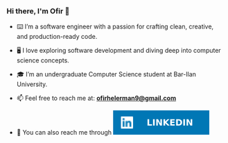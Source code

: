 ### Hi there, I'm Ofir 👋
- ⌨️ I’m a software engineer with a passion for crafting clean, creative, and production-ready code.
- 🖥️ I love exploring software development and diving deep into computer science concepts.
- 🎓 I’m an undergraduate Computer Science student at Bar-Ilan University.
- 📫 Feel free to reach me at: **ofirhelerman9@gmail.com**

- 🤝 You can also reach me through <a href="https://www.linkedin.com/in/ofir-helerman-79261a1b3/" target="_blank">![LinkedIn](https://raw.githubusercontent.com/OfirHelerman/OfirHelerman/main/linkedin_github.svg)</a>



 
<!--
**OfirHelerman/OfirHelerman** is a ✨ _special_ ✨ repository because its `README.md` (this file) appears on your GitHub profile.

Here are some ideas to get you started:

- 🔭 I’m currently working on ...
- 🌱 I’m currently learning ...
- 👯 I’m looking to collaborate on ...
- 🤔 I’m looking for help with ...
- 💬 Ask me about ...
- 📫 How to reach me: ...
- 😄 Pronouns: ...
- ⚡ Fun fact: ...
-->

